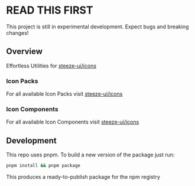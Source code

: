 # READ THIS FIRST

This project is still in experimental development. Expect bugs and breaking changes!

## Overview

Effortless Utilities for [steeze-ui/icons](https://github.com/steeze-ui/icons)

### Icon Packs

For all available Icon Packs visit [steeze-ui/icons](https://github.com/steeze-ui/icons)

### Icon Components

For all available Icon Components visit [steeze-ui/icons](https://github.com/steeze-ui/icons)

## Development

This repo uses pnpm. To build a new version of the package just run:

```bash
pnpm install && pnpm package
```

This produces a ready-to-publish package for the npm registry
